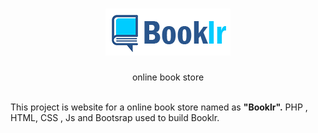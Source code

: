 <h1 align=center>  
<div  align="center">
<a  href="https://github.com/github_username/repo_name">
<img  src="https://github.com/DishaKD/Booklr/blob/master/Images/Header%20%26%20Footer/logo.png"  alt="Logo" >
</a>
</h1>


<p align=center>online book store</p>
<br>
This project is website for a online book store named as <b>"Booklr".</b> PHP , HTML, CSS , Js and Bootsrap used to build Booklr.
<!-- PROJECT LOGO -->

<div  align="center">

<a  href="https://github.com/github_username/repo_name">



</a>
